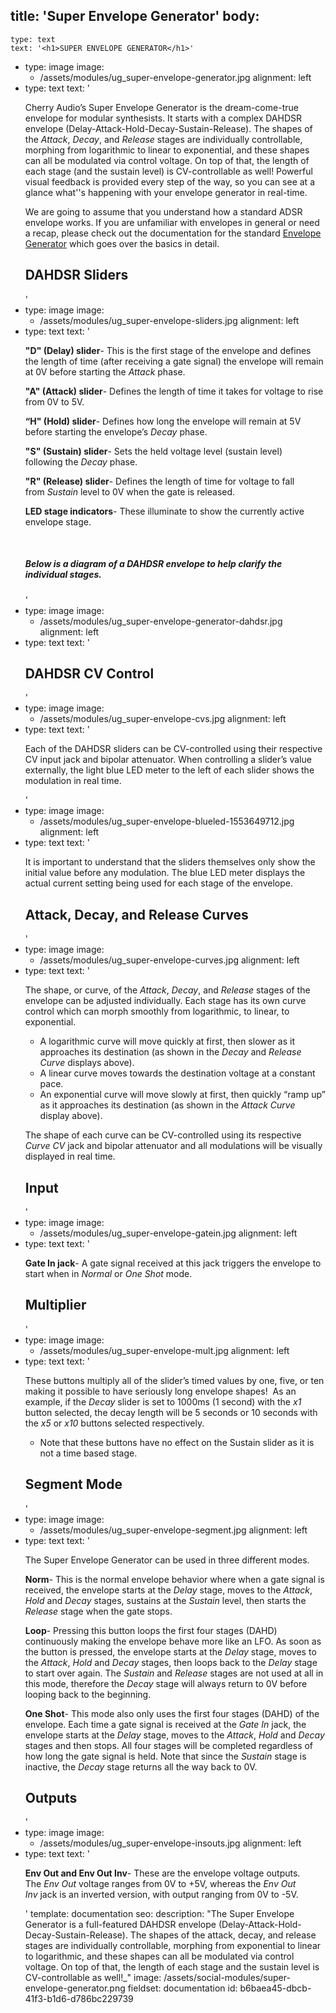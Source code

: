 title: 'Super Envelope Generator'
body:
  -
    type: text
    text: '<h1>SUPER ENVELOPE GENERATOR</h1>'
  -
    type: image
    image:
      - /assets/modules/ug_super-envelope-generator.jpg
    alignment: left
  -
    type: text
    text: '<p>Cherry Audio’s Super Envelope Generator is the dream-come-true envelope for modular synthesists. It starts with a complex DAHDSR envelope (Delay-Attack-Hold-Decay-Sustain-Release). The shapes of the <em>Attack</em>, <em>Decay</em>, and <em>Release</em> stages are individually controllable, morphing from logarithmic to linear to exponential, and these shapes can all be modulated via control voltage. On top of that, the length of each stage (and the sustain level) is CV-controllable as well! Powerful visual feedback is provided every step of the way, so you can see at a glance what''s happening with your envelope generator in real-time.</p><p>We are going to assume that you understand how a standard ADSR envelope works. If you are unfamiliar with envelopes in general or need a recap, please check out the documentation for the standard <a href="https://docs.cherryaudio.com/cherry-audio/modules/envelope-generator" target="_blank">Envelope Generator</a> which goes over the basics in detail.</p><h2><strong>DAHDSR Sliders</strong></h2>'
  -
    type: image
    image:
      - /assets/modules/ug_super-envelope-sliders.jpg
    alignment: left
  -
    type: text
    text: '<p><strong>"D" (Delay) slider</strong>- This is the first stage of the envelope and defines the length of time (after receiving a gate signal) the envelope will remain at 0V before starting the <em>Attack</em> phase.</p><p><strong>"A" (Attack) slider</strong>- Defines the length of time it takes for voltage to rise from 0V to 5V.</p><p><strong>“H" (Hold) slider</strong>- Defines how long the envelope will remain at 5V before starting the envelope’s <em>Decay</em> phase.</p><p><strong>"S" (Sustain) slider</strong>- Sets the held voltage level (sustain level) following&nbsp;the <em>Decay</em>&nbsp;phase.&nbsp;</p><p><strong>"R" (Release) slider</strong>- Defines the length of time for voltage to fall from&nbsp;<em>Sustain</em>&nbsp;level to 0V when the gate is released.</p><p><strong>LED stage indicators</strong>- These illuminate to show the currently active envelope stage.</p><p><br></p><h5><em>Below is a diagram of a DAHDSR envelope to help clarify the individual stages.</em></h5>'
  -
    type: image
    image:
      - /assets/modules/ug_super-envelope-generator-dahdsr.jpg
    alignment: left
  -
    type: text
    text: '<h2><strong>DAHDSR CV Control</strong></h2>'
  -
    type: image
    image:
      - /assets/modules/ug_super-envelope-cvs.jpg
    alignment: left
  -
    type: text
    text: '<p>Each of the DAHDSR sliders can be CV-controlled using their respective CV input jack and bipolar attenuator. When controlling a slider’s value externally, the light blue LED meter to the left of each slider shows the modulation in real time.&nbsp;</p>'
  -
    type: image
    image:
      - /assets/modules/ug_super-envelope-blueled-1553649712.jpg
    alignment: left
  -
    type: text
    text: '<p>It is important to understand that the sliders themselves only show the initial value before any modulation. The blue LED meter displays the actual current setting being used for each stage of the envelope.</p><h2><strong>Attack, Decay, and Release Curves</strong></h2>'
  -
    type: image
    image:
      - /assets/modules/ug_super-envelope-curves.jpg
    alignment: left
  -
    type: text
    text: '<p>The shape, or curve, of the <em>Attack</em>, <em>Decay</em>, and <em>Release</em> stages of the envelope can be adjusted individually. Each stage has its own curve control which can morph smoothly from logarithmic, to linear, to exponential.&nbsp;</p><ul><li>A logarithmic curve will move quickly at first, then slower as it approaches its destination (as shown in the <em>Decay</em> and <em>Release</em> <em>Curve </em>displays above).</li><li>A linear curve moves towards the destination voltage at a constant pace.</li><li>An exponential curve will move slowly at first, then quickly “ramp up” as it approaches its destination (as shown in the <em>Attack Curve</em> display above).</li></ul><p>The shape of each curve can be CV-controlled using its respective <em>Curve CV</em> jack and bipolar attenuator and all modulations will be visually displayed in real time.</p><h2>Input</h2>'
  -
    type: image
    image:
      - /assets/modules/ug_super-envelope-gatein.jpg
    alignment: left
  -
    type: text
    text: '<p><strong>Gate In jack</strong>- A gate signal received at this jack triggers the envelope to start when in <em>Normal</em> or <em>One Shot</em> mode.</p><h2>Multiplier</h2>'
  -
    type: image
    image:
      - /assets/modules/ug_super-envelope-mult.jpg
    alignment: left
  -
    type: text
    text: '<p>These buttons multiply all of the slider’s timed values by one, five, or ten making it possible to have seriously long envelope shapes!&nbsp; As an example, if the <em>Decay</em> slider is set to 1000ms (1 second) with the <em>x1</em> button selected, the decay length will be 5 seconds or 10 seconds with the <em>x5</em> or <em>x10</em> buttons selected respectively.</p><ul><li>Note that these buttons have no effect on the Sustain slider as it is not a time based stage.</li></ul><h2><strong>Segment Mode</strong></h2>'
  -
    type: image
    image:
      - /assets/modules/ug_super-envelope-segment.jpg
    alignment: left
  -
    type: text
    text: '<p>The Super Envelope Generator can be used in three different modes.</p><p><strong>Norm</strong>- This is the normal envelope behavior where when a gate signal is received, the envelope starts at the <em>Delay</em> stage, moves to the <em>Attack</em>, <em>Hold</em> and <em>Decay</em> stages, sustains at the <em>Sustain</em> level, then starts the <em>Release</em> stage when the gate stops.<br></p><p><strong>Loop</strong>- Pressing this button loops the first four stages (DAHD) continuously making the envelope behave more like an LFO. As soon as the button is pressed, the envelope starts at the <em>Delay </em>stage, moves to the <em>Attack</em>, <em>Hold</em> and <em>Decay</em> stages, then loops back to the <em>Delay</em> stage to start over again. The <em>Sustain</em> and <em>Release</em> stages are not used at all in this mode, therefore the <em>Decay</em> stage will always return to 0V before looping back to the beginning.&nbsp;&nbsp;</p><p><strong>One Shot</strong>- This mode also only uses the first four stages (DAHD) of the envelope. Each time a gate signal is received at the <em>Gate In</em> jack, the envelope starts at the <em>Delay</em> stage, moves to the <em>Attack</em>, <em>Hold</em> and <em>Decay</em> stages and then stops. All four stages will be completed regardless of how long the gate signal is held. Note that since the <em>Sustain</em> stage is inactive, the <em>Decay</em> stage returns all the way back to 0V.</p><h2>Outputs</h2>'
  -
    type: image
    image:
      - /assets/modules/ug_super-envelope-insouts.jpg
    alignment: left
  -
    type: text
    text: '<p><strong>Env Out and Env Out Inv</strong>- These are the envelope voltage outputs. The&nbsp;<em>Env Out</em>&nbsp;voltage ranges from 0V to +5V, whereas the&nbsp;<em>Env Out Inv</em>&nbsp;jack is an inverted version, with output ranging from 0V to -5V.</p>'
template: documentation
seo:
  description: "The Super Envelope Generator is a full-featured DAHDSR envelope (Delay-Attack-Hold-Decay-Sustain-Release). The shapes of the attack, decay, and release stages are individually controllable, morphing from exponential to linear to logarithmic, and these shapes can all be modulated via control voltage. On top of that, the length of each stage and the sustain level is CV-controllable as well!\_"
  image: /assets/social-modules/super-envelope-generator.png
fieldset: documentation
id: b6baea45-dbcb-41f3-b1d6-d786bc229739
